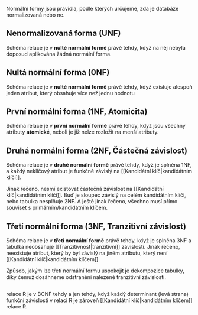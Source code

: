 Normální formy jsou pravidla, podle kterých určujeme, zda je databáze normalizovaná nebo ne.

## Nenormalizovaná forma (UNF)
Schéma relace je v **nulté normální formě** právě tehdy, když na něj nebyla doposud aplikována žádná normální forma.

## Nultá normální forma (0NF)
Schéma relace je v **nulté normální formě** právě tehdy, když existuje alespoň jeden atribut, který obsahuje více než jednu hodnotu

## První normální forma (1NF, Atomicita)
Schéma relace je v **první normální formě** právě tehdy, když jsou všechny atributy **atomické**, neboli je již nelze rozložit na menší atributy.


## Druhá normální forma (2NF, Částečná závislost)
Schéma relace je v **druhé normální formě** právě tehdy, když je splněna 1NF, a každý neklíčový atribut je funkčně závislý na [[Kandidátní klíč|kandidátním klíči]].

Jinak řečeno, nesmí existovat částečná závislost na [[Kandidátní klíč|kandidátním klíči]]. Buď je sloupec závislý na celém kandidátním klíči, nebo tabulka nesplňuje 2NF. A ještě jinak řečeno, všechno musí přímo souviset s primárním/kandidátním klíčem.

## Třetí normální forma (3NF, Tranzitivní závislost)
Schéma relace je v **třetí normální formě** právě tehdy, když je splněna 3NF a tabulka neobsahuje [[Tranzitivnost|tranzitivní]] závislosti. Jinak řečeno, neexistuje atribut, který by byl závislý na jiném atributu, který není [[Kandidátní klíč|kandidátním klíčem]].

Způsob, jakým lze třetí normální formu uspokojit je dekompozice tabulky, díky čemuž dosáhneme odstranění nalezené tranzitivní závislosti.

##
relace R je v BCNF tehdy a jen tehdy, když každý determinant (levá strana) funkční závislosti v relaci R je zároveň [[Kandidátní klíč|kandidátním klíčem]] relace R.